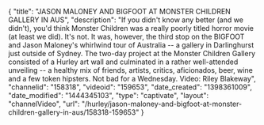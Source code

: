 {
    "title": "JASON MALONEY AND BIGFOOT AT MONSTER CHILDREN GALLERY IN AUS",
    "description": "If you didn't know any better (and we didn't), you'd think Monster Children was a really poorly titled horror movie (at least we did). It's not. It was, however, the third stop on the BIGFOOT and Jason Maloney's whirlwind tour of Australia -- a gallery in Darlinghurst just outside of Sydney. The two-day project at the Monster Children Gallery consisted of a Hurley art wall and culminated in a rather well-attended unveiling -- a healthy mix of friends, artists, critics, aficionados, beer, wine and a few token hipsters. Not bad for a Wednesday. Video: Riley Blakeway",
    "channelid": "158318",
    "videoid": "159653",
    "date_created": "1398361009",
    "date_modified": "1444345103",
    "type": "captivate",
    "layout": "channelVideo",
    "url": "\/hurley\/jason-maloney-and-bigfoot-at-monster-children-gallery-in-aus\/158318-159653"
}